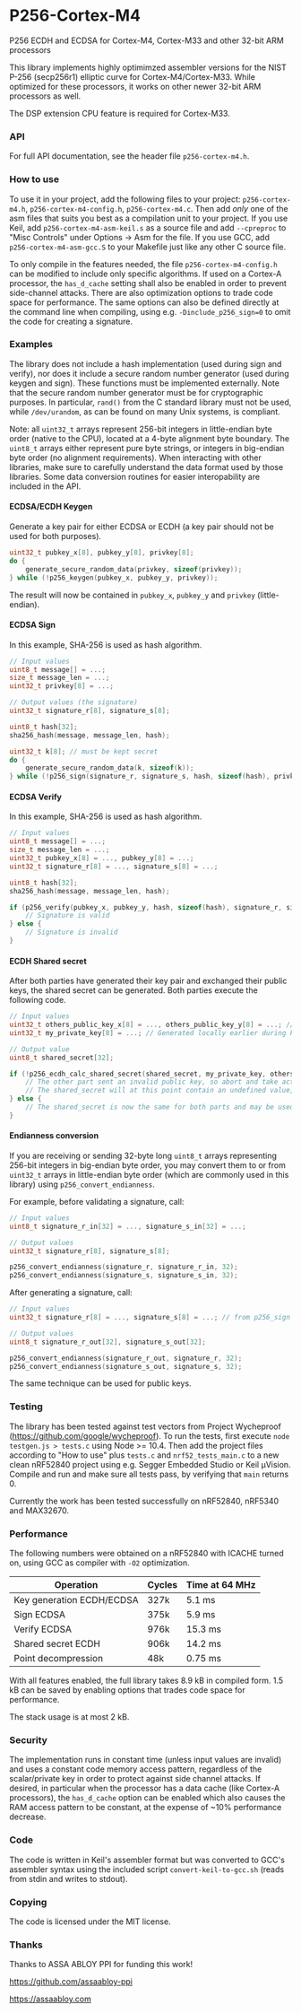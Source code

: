 # P256-Cortex-M4
P256 ECDH and ECDSA for Cortex-M4, Cortex-M33 and other 32-bit ARM processors

This library implements highly optimimzed assembler versions for the NIST P-256 (secp256r1) elliptic curve for Cortex-M4/Cortex-M33. While optimized for these processors, it works on other newer 32-bit ARM processors as well.

The DSP extension CPU feature is required for Cortex-M33.

### API

For full API documentation, see the header file `p256-cortex-m4.h`.

### How to use

To use it in your project, add the following files to your project: `p256-cortex-m4.h`, `p256-cortex-m4-config.h`, `p256-cortex-m4.c`. Then add _only_ one of the asm files that suits you best as a compilation unit to your project. If you use Keil, add `p256-cortex-m4-asm-keil.s` as a source file and add `--cpreproc` to "Misc Controls" under Options -> Asm for the file. If you use GCC, add `p256-cortex-m4-asm-gcc.S` to your Makefile just like any other C source file.

To only compile in the features needed, the file `p256-cortex-m4-config.h` can be modified to include only specific algorithms. If used on a Cortex-A processor, the `has_d_cache` setting shall also be enabled in order to prevent side-channel attacks. There are also optimization options to trade code space for performance. The same options can also be defined directly at the command line when compiling, using e.g. `-Dinclude_p256_sign=0` to omit the code for creating a signature.

### Examples

The library does not include a hash implementation (used during sign and verify), nor does it include a secure random number generator (used during keygen and sign). These functions must be implemented externally. Note that the secure random number generator must be for cryptographic purposes. In particular, `rand()` from the C standard library must not be used, while `/dev/urandom`, as can be found on many Unix systems, is compliant.

Note: all `uint32_t` arrays represent 256-bit integers in little-endian byte order (native to the CPU), located at a 4-byte alignment byte boundary. The `uint8_t` arrays either represent pure byte strings, or integers in big-endian byte order (no alignment requirements). When interacting with other libraries, make sure to carefully understand the data format used by those libraries. Some data conversion routines for easier interopability are included in the API.

#### ECDSA/ECDH Keygen

Generate a key pair for either ECDSA or ECDH (a key pair should not be used for both purposes).

```C
uint32_t pubkey_x[8], pubkey_y[8], privkey[8];
do {
    generate_secure_random_data(privkey, sizeof(privkey));
} while (!p256_keygen(pubkey_x, pubkey_y, privkey));
```

The result will now be contained in `pubkey_x`, `pubkey_y` and `privkey` (little-endian).

#### ECDSA Sign

In this example, SHA-256 is used as hash algorithm.

```C
// Input values
uint8_t message[] = ...;
size_t message_len = ...;
uint32_t privkey[8] = ...;

// Output values (the signature)
uint32_t signature_r[8], signature_s[8];

uint8_t hash[32];
sha256_hash(message, message_len, hash);

uint32_t k[8]; // must be kept secret
do {
    generate_secure_random_data(k, sizeof(k));
} while (!p256_sign(signature_r, signature_s, hash, sizeof(hash), privkey, k));
```

#### ECDSA Verify

In this example, SHA-256 is used as hash algorithm.

```C
// Input values
uint8_t message[] = ...;
size_t message_len = ...;
uint32_t pubkey_x[8] = ..., pubkey_y[8] = ...;
uint32_t signature_r[8] = ..., signature_s[8] = ...;

uint8_t hash[32];
sha256_hash(message, message_len, hash);

if (p256_verify(pubkey_x, pubkey_y, hash, sizeof(hash), signature_r, signature_s)) {
    // Signature is valid
} else {
    // Signature is invalid
}
```

#### ECDH Shared secret

After both parties have generated their key pair and exchanged their public keys, the shared secret can be generated. Both parties execute the following code.

```C
// Input values
uint32_t others_public_key_x[8] = ..., others_public_key_y[8] = ...; // Received from remote party
uint32_t my_private_key[8] = ...; // Generated locally earlier during keygen

// Output value
uint8_t shared_secret[32];

if (!p256_ecdh_calc_shared_secret(shared_secret, my_private_key, others_public_key_x, others_public_key_y)) {
    // The other part sent an invalid public key, so abort and take actions
    // The shared_secret will at this point contain an undefined value, and should hence not be read
} else {
    // The shared_secret is now the same for both parts and may be used for cryptographic purposes
}
```

#### Endianness conversion

If you are receiving or sending 32-byte long `uint8_t` arrays representing 256-bit integers in big-endian byte order, you may convert them to or from `uint32_t` arrays in little-endian byte order (which are commonly used in this library) using `p256_convert_endianness`.

For example, before validating a signature, call:

```C
// Input values
uint8_t signature_r_in[32] = ..., signature_s_in[32] = ...;

// Output values
uint32_t signature_r[8], signature_s[8];

p256_convert_endianness(signature_r, signature_r_in, 32);
p256_convert_endianness(signature_s, signature_s_in, 32);
```

After generating a signature, call:

```C
// Input values
uint32_t signature_r[8] = ..., signature_s[8] = ...; // from p256_sign

// Output values
uint8_t signature_r_out[32], signature_s_out[32];

p256_convert_endianness(signature_r_out, signature_r, 32);
p256_convert_endianness(signature_s_out, signature_s, 32);
```

The same technique can be used for public keys.

### Testing

The library has been tested against test vectors from Project Wycheproof (https://github.com/google/wycheproof). To run the tests, first execute `node testgen.js > tests.c` using Node >= 10.4. Then add the project files according to "How to use" plus `tests.c` and `nrf52_tests_main.c` to a new clean nRF52840 project using e.g. Segger Embedded Studio or Keil µVision. Compile and run and make sure all tests pass, by verifying that `main` returns 0.

Currently the work has been tested successfully on nRF52840, nRF5340 and MAX32670.

### Performance
The following numbers were obtained on a nRF52840 with ICACHE turned on, using GCC as compiler with `-O2` optimization.

Operation | Cycles | Time at 64 MHz
--- | --- | ---
Key generation ECDH/ECDSA | 327k | 5.1 ms
Sign ECDSA | 375k | 5.9 ms
Verify ECDSA | 976k | 15.3 ms
Shared secret ECDH | 906k | 14.2 ms
Point decompression | 48k | 0.75 ms

With all features enabled, the full library takes 8.9 kB in compiled form. 1.5 kB can be saved by enabling options that trades code space for performance.

The stack usage is at most 2 kB.

### Security
The implementation runs in constant time (unless input values are invalid) and uses a constant code memory access pattern, regardless of the scalar/private key in order to protect against side channel attacks. If desired, in particular when the processor has a data cache (like Cortex-A processors), the `has_d_cache` option can be enabled which also causes the RAM access pattern to be constant, at the expense of ~10% performance decrease.

### Code
The code is written in Keil's assembler format but was converted to GCC's assembler syntax using the included script `convert-keil-to-gcc.sh` (reads from stdin and writes to stdout).

### Copying
The code is licensed under the MIT license.

### Thanks
Thanks to ASSA ABLOY PPI for funding this work!

https://github.com/assaabloy-ppi

https://assaabloy.com
